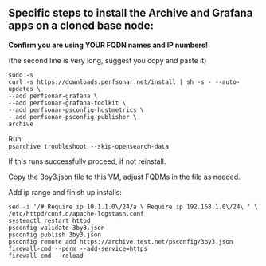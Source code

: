 ## Specific steps to install the Archive and Grafana apps on a cloned base node:  
**Confirm you are using YOUR FQDN names and IP numbers!**  

(the second line is very long, suggest you copy and paste it)
```
sudo -s
curl -s https://downloads.perfsonar.net/install | sh -s - --auto-updates \
--add perfsonar-grafana \
--add perfsonar-grafana-toolkit \
--add perfsonar-psconfig-hostmetrics \
--add perfsonar-psconfig-publisher \
archive 
```
Run:  
`psarchive troubleshoot --skip-opensearch-data`

If this runs successfully proceed, if not reinstall.

Copy the 3by3.json file to this VM, adjust FQDMs in the file as needed.

Add ip range and finish up installs:
````
sed -i '/# Require ip 10.1.1.0\/24/a \ Require ip 192.168.1.0\/24\ ' \
/etc/httpd/conf.d/apache-logstash.conf
systemctl restart httpd
psconfig validate 3by3.json  
psconfig publish 3by3.json
psconfig remote add https://archive.test.net/psconfig/3by3.json  
firewall-cmd --perm --add-service=https  
firewall-cmd --reload
````
